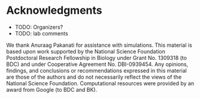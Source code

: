 # Acknowledgments

* TODO: Organizers?
* TODO: lab comments

We thank Anuraag Pakanati for assistance with simulations. This material is based upon work supported by the National Science Foundation Postdoctoral Research Fellowship in Biology under Grant No. 1309318 (to BDC) and under Cooperative Agreement No. DBI-0939454. Any opinions, findings, and conclusions or recommendations expressed in this material are those of the authors and do not necessarily reflect the views of the National Science Foundation. Computational resources were provided by an award from Google (to BDC and BK).


